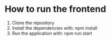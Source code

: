 # How to run the frontend
1. Clone the repository
2. Install the dependencies with: npm install
3. Run the application with: npm run start
